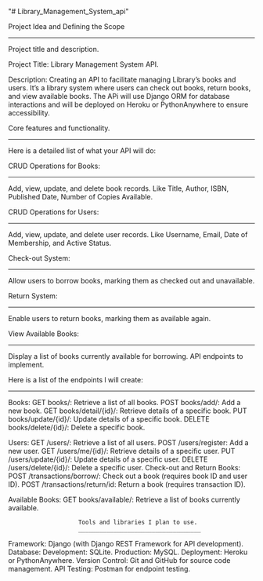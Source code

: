 "# Library_Management_System_api"

Project Idea and Defining the Scope

---

Project title and description.

Project Title: Library Management System API.

Description: Creating an API to facilitate managing Library’s books and users. It’s a library system where users can check out books, return books, and view available books. The APi will use Django ORM for database interactions and will be deployed on Heroku or PythonAnywhere to ensure accessibility.

Core features and functionality.

---

Here is a detailed list of what your API will do:

CRUD Operations for Books:

---

Add, view, update, and delete book records. Like Title, Author, ISBN, Published Date, Number of Copies Available.

CRUD Operations for Users:

---

Add, view, update, and delete user records. Like Username, Email, Date of Membership, and Active Status.

Check-out System:

---

Allow users to borrow books, marking them as checked out and unavailable.

Return System:

---

Enable users to return books, marking them as available again.

View Available Books:

---

Display a list of books currently available for borrowing.
API endpoints to implement.

Here is a list of the endpoints l will create:

---

Books:
GET books/: Retrieve a list of all books.
POST books/add/: Add a new book.
GET books/detail/{id}/: Retrieve details of a specific book.
PUT books/update/{id}/: Update details of a specific book.
DELETE books/delete/{id}/: Delete a specific book.

Users:
GET /users/: Retrieve a list of all users.
POST /users/register: Add a new user.
GET /users/me/{id}/: Retrieve details of a specific user.
PUT /users/update/{id}/: Update details of a specific user.
DELETE /users/delete/{id}/: Delete a specific user.
Check-out and Return Books:
POST /transactions/borrow/: Check out a book (requires book ID and user ID).
POST /transactions/return/id: Return a book (requires transaction ID).

Available Books:
GET books/available/: Retrieve a list of books currently available.

                        Tools and libraries I plan to use.
                        ___________________________________

Framework: Django (with Django REST Framework for API development).
Database:
Development: SQLite.
Production: MySQL.
Deployment: Heroku or PythonAnywhere.
Version Control: Git and GitHub for source code management.
API Testing: Postman for endpoint testing.
